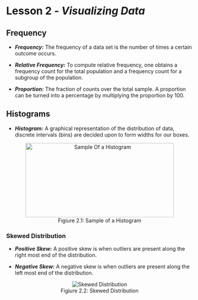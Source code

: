 # Lesson 2 - _Visualizing Data_

## Frequency
- **_Frequency:_**  The frequency of a data set is the number of times a certain outcome occurs.

- **_Relative Frequency:_** To compute relative frequency, one obtains a frequency count for the total population and 
a frequency count for a subgroup of the population.

- **_Proportion:_** The fraction of counts over the total sample. A proportion can be turned into a percentage by 
multiplying the proportion by 100.

## Histograms
- **_Histogram:_**  A graphical representation of the distribution of data, discrete intervals (bins) are decided 
upon to form widths for our boxes.
<p align="center">
    <img align="center" width=400 height=200 alt="Sample Of a Histogram" src=https://analyse-it.com/docs/user-guide/distribution/images/Histogram.png><br/>
Figiure 2.1: Sample of a Histogram
</p>
  
### Skewed Distribution
- **_Positive Skew:_** A positive skew is when outliers are present along the right most end of the distribution.

- **_Negative Skew:_** A negative skew is when outliers are present along the left most end of the distribution.
<p align="center">
    <img align="center" alt="Skewed Distribution" src=https://qph.fs.quoracdn.net/main-qimg-5fc78a3359ad31c9c457dd4825813185-c><br/>
Figiure 2.2: Skewed Distribution
</p>

